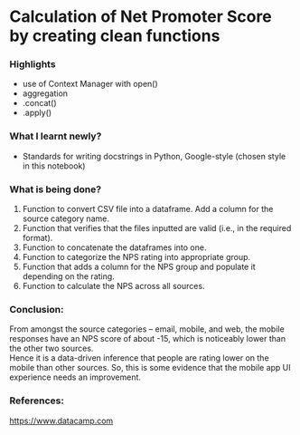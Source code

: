 # Calculation of Net Promoter Score by creating clean functions


### Highlights

* use of Context Manager with open()
* aggregation
* .concat()
* .apply()



### What I learnt newly?

* Standards for writing docstrings in Python, Google-style (chosen style in this notebook)

### What is being done?

1) Function to convert CSV file into a dataframe. Add a column for the source category name. <br>
2) Function that verifies that the files inputted are valid (i.e., in the required format).<br>
3) Function to concatenate the dataframes into one.<br>
4) Function to categorize the NPS rating into appropriate group.<br>
5) Function that adds a column for the NPS group and populate it depending on the rating.<br>
6) Function to calculate the NPS across all sources.<br>
 

### Conclusion:

From amongst the source categories – email, mobile, and web, the mobile responses have an NPS score of about -15, which is noticeably lower than the other two sources. <br>
Hence it is a data-driven inference that people are rating lower on the mobile than other sources. So, this is some evidence that the mobile app UI experience needs an improvement. 

### References:

 https://www.datacamp.com <br>